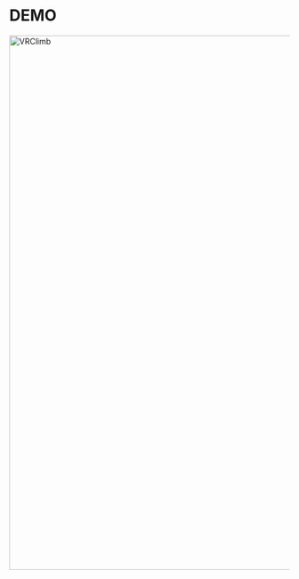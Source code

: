 # DEMO
[<img width="960" alt="VRClimb" src="https://user-images.githubusercontent.com/42707843/113892304-7248f680-97f8-11eb-9948-ad891e73821d.png">](https://youtu.be/grGM19Vyx9M)

